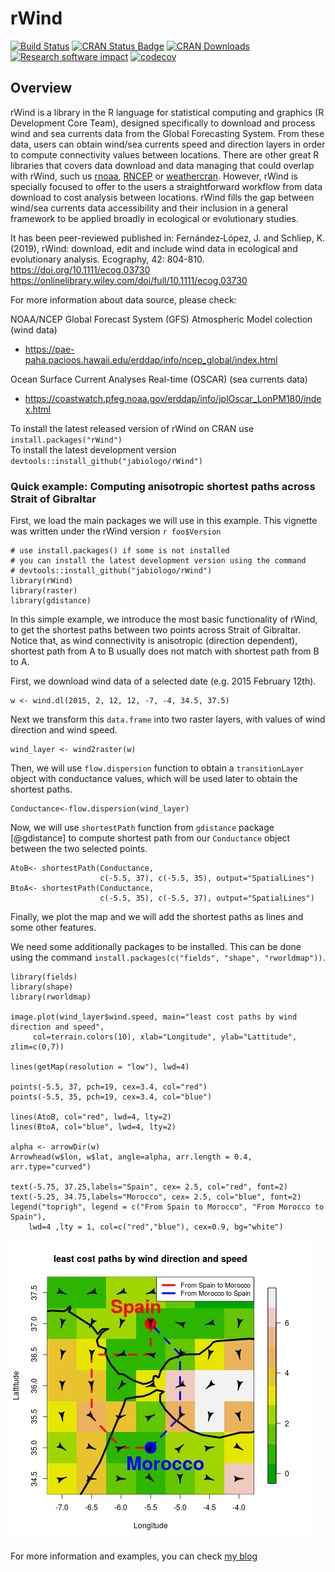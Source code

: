 # rWind


[![Build Status](https://travis-ci.org/jabiologo/rWind.svg?branch=master)](https://travis-ci.org/jabiologo/rWind)
[![CRAN Status Badge](http://www.r-pkg.org/badges/version/rWind)](https://cran.r-project.org/package=rWind)
[![CRAN Downloads](http://cranlogs.r-pkg.org/badges/rWind)](https://cran.r-project.org/package=rWind)
[![Research software impact](http://depsy.org/api/package/cran/rWind/badge.svg)](http://depsy.org/package/r/rWind)
[![codecov](https://codecov.io/gh/jabiologo/rWind/branch/master/graph/badge.svg)](https://codecov.io/gh/jabiologo/rWind)

## Overview

 rWind is a library in the R language for statistical computing and graphics (R Development Core Team), designed specifically to download and process wind and sea currents data from the Global Forecasting System. From these data, users can obtain wind/sea currents speed and direction layers in order to compute connectivity values between locations. There are other great R libraries that covers data download and data managing that could overlap with rWind, such us [rnoaa](https://cran.r-project.org/web/packages/rnoaa/index.html), [RNCEP](https://cran.r-project.org/web/packages/RNCEP/index.html) or [weathercran](https://cran.r-project.org/web/packages/weathercan/index.html). However, rWind is specially focused to offer to the users a straightforward workflow from data download to cost analysis between locations. rWind fills the gap between wind/sea currents data accessibility and their inclusion in a general framework to be applied broadly in ecological or evolutionary studies.
 
 It has been peer-reviewed published in: Fernández‐López, J. and Schliep, K. (2019), rWind: download, edit and include wind data in ecological and evolutionary analysis. Ecography, 42: 804-810. https://doi.org/10.1111/ecog.03730  
https://onlinelibrary.wiley.com/doi/full/10.1111/ecog.03730

 

 For more information about data source, please check: 

NOAA/NCEP Global Forecast System (GFS) Atmospheric Model colection (wind data)  
* <https://pae-paha.pacioos.hawaii.edu/erddap/info/ncep_global/index.html>

Ocean Surface Current Analyses Real-time (OSCAR) (sea currents data)  
* <https://coastwatch.pfeg.noaa.gov/erddap/info/jplOscar_LonPM180/index.html><br />

To install the latest released version of rWind on CRAN use `install.packages("rWind")`  
To install the latest development version `devtools::install_github("jabiologo/rWind")`  
  
  
  
### Quick example: Computing anisotropic shortest paths across Strait of Gibraltar

First, we load the main packages we will use in this example. This vignette 
was written under the rWind version `r foo$Version`

```{R}
# use install.packages() if some is not installed
# you can install the latest development version using the command 
# devtools::install_github("jabiologo/rWind")
library(rWind)
library(raster)
library(gdistance)
```


In this simple example, we introduce the most basic functionality of rWind, 
to get the shortest paths between two points across Strait of Gibraltar. Notice
that, as wind connectivity is anisotropic (direction dependent), shortest path
from A to B usually does not match with shortest path from B to A.

First, we download wind data of a selected date (e.g. 2015 February 12th). 

```{R}
w <- wind.dl(2015, 2, 12, 12, -7, -4, 34.5, 37.5)
```
Next we transform this `data.frame` into two raster layers, with values of wind
direction and wind speed.
```{R}
wind_layer <- wind2raster(w)
```

Then, we will use `flow.dispersion` function to obtain a `transitionLayer` 
object with conductance values, which will be used later to obtain the shortest
paths.
```{R}
Conductance<-flow.dispersion(wind_layer)
```

Now, we will use `shortestPath` function from `gdistance` package [@gdistance] 
to compute shortest path from our `Conductance` object between the two selected
points.
```{R}
AtoB<- shortestPath(Conductance, 
                    c(-5.5, 37), c(-5.5, 35), output="SpatialLines")
BtoA<- shortestPath(Conductance, 
                    c(-5.5, 35), c(-5.5, 37), output="SpatialLines")
```

Finally, we plot the map and we will add the shortest paths as lines and some
other features.

We need some additionally packages to be installed. This can be done using the 
command `install.packages(c("fields", "shape", "rworldmap"))`. 


```{R}
library(fields)
library(shape)
library(rworldmap)

image.plot(wind_layer$wind.speed, main="least cost paths by wind direction and speed", 
     col=terrain.colors(10), xlab="Longitude", ylab="Lattitude", zlim=c(0,7))

lines(getMap(resolution = "low"), lwd=4)

points(-5.5, 37, pch=19, cex=3.4, col="red")
points(-5.5, 35, pch=19, cex=3.4, col="blue")

lines(AtoB, col="red", lwd=4, lty=2)
lines(BtoA, col="blue", lwd=4, lty=2)

alpha <- arrowDir(w)
Arrowhead(w$lon, w$lat, angle=alpha, arr.length = 0.4, arr.type="curved")

text(-5.75, 37.25,labels="Spain", cex= 2.5, col="red", font=2)
text(-5.25, 34.75,labels="Morocco", cex= 2.5, col="blue", font=2)
legend("toprigh", legend = c("From Spain to Morocco", "From Morocco to Spain"),
    lwd=4 ,lty = 1, col=c("red","blue"), cex=0.9, bg="white")
```
![](vignettes/path_Spain_Morocco.png)

  
  
For more information and examples, you can check [my blog](http://allthiswasfield.blogspot.com/2018/11/plotting-wind-highways-using-rwind.html)



